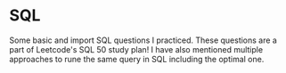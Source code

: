 # SQL
Some basic and import SQL questions I practiced.
These questions are a part of Leetcode's SQL 50 study plan!
I have also mentioned multiple approaches to rune the same query in SQL including the optimal one.
